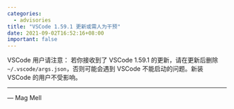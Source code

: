 ```yaml
---
categories:
  - advisories
title: "VSCode 1.59.1 更新或需人为干预"
date: 2021-09-02T16:52:16+08:00
important: false
---
```


VSCode 用户请注意：
若你接收到了 VSCode 1.59.1 的更新，请在更新后删除 `~/.vscode/args.json`，否则可能会遇到 VSCode 不能启动的问题。新装 VSCode 的用户不受影响。

---

— Mag Mell
